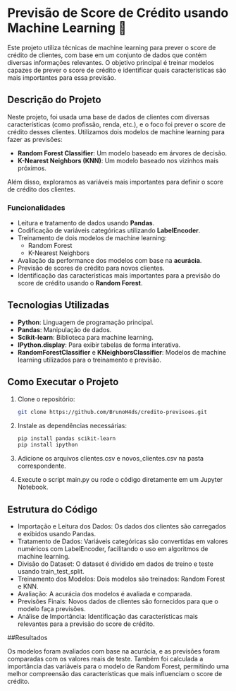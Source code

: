 # Previsão de Score de Crédito usando Machine Learning 🤖

Este projeto utiliza técnicas de machine learning para prever o score de crédito de clientes, com base em um conjunto de dados que contém diversas informações relevantes. O objetivo principal é treinar modelos capazes de prever o score de crédito e identificar quais características são mais importantes para essa previsão.

## Descrição do Projeto

Neste projeto, foi usada uma base de dados de clientes com diversas características (como profissão, renda, etc.), e o foco foi prever o score de crédito desses clientes. Utilizamos dois modelos de machine learning para fazer as previsões:

- **Random Forest Classifier**: Um modelo baseado em árvores de decisão.
- **K-Nearest Neighbors (KNN)**: Um modelo baseado nos vizinhos mais próximos.

Além disso, exploramos as variáveis mais importantes para definir o score de crédito dos clientes.

### Funcionalidades

- Leitura e tratamento de dados usando **Pandas**.
- Codificação de variáveis categóricas utilizando **LabelEncoder**.
- Treinamento de dois modelos de machine learning:
  - Random Forest
  - K-Nearest Neighbors
- Avaliação da performance dos modelos com base na **acurácia**.
- Previsão de scores de crédito para novos clientes.
- Identificação das características mais importantes para a previsão do score de crédito usando o **Random Forest**.

## Tecnologias Utilizadas

- **Python**: Linguagem de programação principal.
- **Pandas**: Manipulação de dados.
- **Scikit-learn**: Biblioteca para machine learning.
- **IPython.display**: Para exibir tabelas de forma interativa.
- **RandomForestClassifier** e **KNeighborsClassifier**: Modelos de machine learning utilizados para o treinamento e previsão.

## Como Executar o Projeto

1. Clone o repositório:
   ```bash
   git clone https://github.com/BrunoH4ds/credito-previsoes.git
2. Instale as dependências necessárias:
    ```bash
    pip install pandas scikit-learn
    pip install ipython
3. Adicione os arquivos clientes.csv e novos_clientes.csv na pasta correspondente.

4. Execute o script main.py ou rode o código diretamente em um Jupyter Notebook.

## Estrutura do Código

- Importação e Leitura dos Dados: Os dados dos clientes são carregados e exibidos usando Pandas.
- Tratamento de Dados: Variáveis categóricas são convertidas em valores numéricos com LabelEncoder, facilitando o uso em algoritmos de machine learning.
- Divisão do Dataset: O dataset é dividido em dados de treino e teste usando train_test_split.
- Treinamento dos Modelos: Dois modelos são treinados: Random Forest e KNN.
- Avaliação: A acurácia dos modelos é avaliada e comparada.
- Previsões Finais: Novos dados de clientes são fornecidos para que o modelo faça previsões.
- Análise de Importância: Identificação das características mais relevantes para a previsão do score de crédito.

##Resultados

Os modelos foram avaliados com base na acurácia, e as previsões foram comparadas com os valores reais de teste. Também foi calculada a importância das variáveis para o modelo de Random Forest, permitindo uma melhor compreensão das características que mais influenciam o score de crédito.
